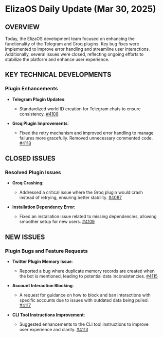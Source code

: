 # ElizaOS Daily Update (Mar 30, 2025)

## OVERVIEW 
Today, the ElizaOS development team focused on enhancing the functionality of the Telegram and Groq plugins. Key bug fixes were implemented to improve error handling and streamline user interactions. Additionally, several issues were closed, reflecting ongoing efforts to stabilize the platform and enhance user experience.

## KEY TECHNICAL DEVELOPMENTS

### Plugin Enhancements
- **Telegram Plugin Updates**: 
  - Standardized world ID creation for Telegram chats to ensure consistency. [#4106](https://github.com/elizaos/eliza/pull/4106)
  
- **Groq Plugin Improvements**: 
  - Fixed the retry mechanism and improved error handling to manage failures more gracefully. Removed unnecessary commented code. [#4118](https://github.com/elizaos/eliza/pull/4118)

## CLOSED ISSUES

### Resolved Plugin Issues
- **Groq Crashing**: 
  - Addressed a critical issue where the Groq plugin would crash instead of retrying, ensuring better stability. [#4087](https://github.com/elizaos/eliza/issues/4087)

- **Installation Dependency Error**: 
  - Fixed an installation issue related to missing dependencies, allowing smoother setup for new users. [#4109](https://github.com/elizaos/eliza/issues/4109)

## NEW ISSUES

### Plugin Bugs and Feature Requests
- **Twitter Plugin Memory Issue**: 
  - Reported a bug where duplicate memory records are created when the bot is mentioned, leading to potential data inconsistencies. [#4115](https://github.com/elizaos/eliza/issues/4115)

- **Account Interaction Blocking**: 
  - A request for guidance on how to block and ban interactions with specific accounts due to issues with outdated data being pulled. [#4117](https://github.com/elizaos/eliza/issues/4117)

- **CLI Tool Instructions Improvement**: 
  - Suggested enhancements to the CLI tool instructions to improve user experience and clarity. [#4113](https://github.com/elizaos/eliza/issues/4113)